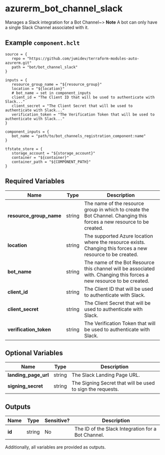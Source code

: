 # azurerm_bot_channel_slack

Manages a Slack integration for a Bot Channel~> **Note** A bot can only have a single Slack Channel associated with it.

## Example `component.hclt`

```hcl
source = {
   repo = "https://github.com/jumidev/terraform-modules-auto-azurerm.git"   
   path = "bot/bot_channel_slack"   
}

inputs = {
   resource_group_name = "${resource_group}"   
   location = "${location}"   
   # bot_name → set in component_inputs
   client_id = "The Client ID that will be used to authenticate with Slack..."   
   client_secret = "The Client Secret that will be used to authenticate with Slack..."   
   verification_token = "The Verification Token that will be used to authenticate with Slack..."   
}

component_inputs = {
   bot_name = "path/to/bot_channels_registration_component:name"   
}

tfstate_store = {
   storage_account = "${storage_account}"   
   container = "${container}"   
   container_path = "${COMPONENT_PATH}"   
}

```

## Required Variables

| Name | Type |  Description |
| ---- | --------- |  ----------- |
| **resource_group_name** | string |  The name of the resource group in which to create the Bot Channel. Changing this forces a new resource to be created. | 
| **location** | string |  The supported Azure location where the resource exists. Changing this forces a new resource to be created. | 
| **bot_name** | string |  The name of the Bot Resource this channel will be associated with. Changing this forces a new resource to be created. | 
| **client_id** | string |  The Client ID that will be used to authenticate with Slack. | 
| **client_secret** | string |  The Client Secret that will be used to authenticate with Slack. | 
| **verification_token** | string |  The Verification Token that will be used to authenticate with Slack. | 

## Optional Variables

| Name | Type |  Description |
| ---- | --------- |  ----------- |
| **landing_page_url** | string |  The Slack Landing Page URL. | 
| **signing_secret** | string |  The Signing Secret that will be used to sign the requests. | 



## Outputs

| Name | Type | Sensitive? | Description |
| ---- | ---- | --------- | --------- |
| **id** | string | No  | The ID of the Slack Integration for a Bot Channel. | 

Additionally, all variables are provided as outputs.
